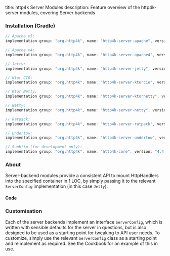 title: http4k Server Modules
description: Feature overview of the http4k-server modules, covering Server backends

### Installation (Gradle)

```groovy
// Apache v5: 
implementation group: "org.http4k", name: "http4k-server-apache", version: "4.4.0.1"

// Apache v4: 
implementation group: "org.http4k", name: "http4k-server-apache4", version: "4.4.0.1"

// Jetty: 
implementation group: "org.http4k", name: "http4k-server-jetty", version: "4.4.0.1"

// Ktor CIO: 
implementation group: "org.http4k", name: "http4k-server-ktorcio", version: "4.4.0.1"

// Ktor Netty: 
implementation group: "org.http4k", name: "http4k-server-ktornetty", version: "4.4.0.1"

// Netty: 
implementation group: "org.http4k", name: "http4k-server-netty", version: "4.4.0.1"

// Ratpack: 
implementation group: "org.http4k", name: "http4k-server-ratpack", version: "4.4.0.1"

// Undertow: 
implementation group: "org.http4k", name: "http4k-server-undertow", version: "4.4.0.1"

// SunHttp (for development only): 
implementation group: "org.http4k", name: "http4k-core", version: "4.4.0.1"
```

### About
Server-backend modules provide a consistent API to mount HttpHandlers into the specified container in 1 LOC, by 
simply passing it to the relevant `ServerConfig` implementation (in this case `Jetty`):

#### Code [<img class="octocat"/>](https://github.com/http4k/http4k/blob/master/src/docs/guide/modules/servers/example_http.kt)

<script src="https://gist-it.appspot.com/https://github.com/http4k/http4k/blob/master/src/docs/guide/modules/servers/example_http.kt"></script>

### Customisation
Each of the server backends implement an interface `ServerConfig`, which is written with sensible defaults for the server in questions, 
but is also designed to be used as a starting point for tweaking to API user needs. To customize, simply use the relevant `ServerConfig` 
class as a starting point and reimplement as required. See the Cookbook for an example of this in use.
